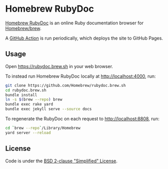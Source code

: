 # Homebrew RubyDoc

[Homebrew RubyDoc](https://rubydoc.brew.sh) is an online Ruby documentation browser for [Homebrew/brew](https://github.com/Homebrew/brew).

A [GitHub Action](https://github.com/Homebrew/rubydoc.brew.sh/blob/master/.github/workflows/scheduled.yml) is run periodically, which deploys the site to GitHub Pages.

## Usage

Open <https://rubydoc.brew.sh> in your web browser.

To instead run Homebrew RubyDoc locally at <http://localhost:4000>, run:

```bash
git clone https://github.com/Homebrew/rubydoc.brew.sh
cd rubydoc.brew.sh
bundle install
ln -s $(brew --repo) brew
bundle exec rake yard
bundle exec jekyll serve --source docs
```

To regenerate the RubyDoc on each request to <http://localhost:8808>, run:

```bash
cd `brew --repo`/Library/Homebrew
yard server --reload
```

## License

Code is under the [BSD 2-clause "Simplified" License](LICENSE.txt).
